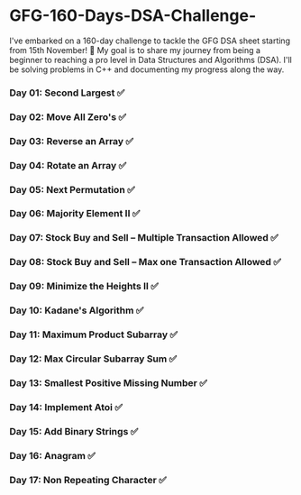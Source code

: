 # GFG-160-Days-DSA-Challenge-

I've embarked on a 160-day challenge to tackle the GFG DSA sheet starting from 15th November! 🚀 My goal is to share my journey from being a beginner to reaching a pro level in Data Structures and Algorithms (DSA). I'll be solving problems in C++ and documenting my progress along the way.

### Day 01: Second Largest ✅
### Day 02: Move All Zero's ✅
### Day 03: Reverse an Array ✅
### Day 04: Rotate an Array ✅
### Day 05: Next Permutation ✅
### Day 06: Majority Element II ✅
### Day 07: Stock Buy and Sell – Multiple Transaction Allowed ✅
### Day 08: Stock Buy and Sell – Max one Transaction Allowed ✅
### Day 09: Minimize the Heights II ✅
### Day 10: Kadane's Algorithm ✅
### Day 11: Maximum Product Subarray ✅
### Day 12: Max Circular Subarray Sum ✅ 
### Day 13: Smallest Positive Missing Number ✅
### Day 14: Implement Atoi ✅
### Day 15: Add Binary Strings ✅
### Day 16: Anagram ✅
### Day 17: Non Repeating Character ✅

